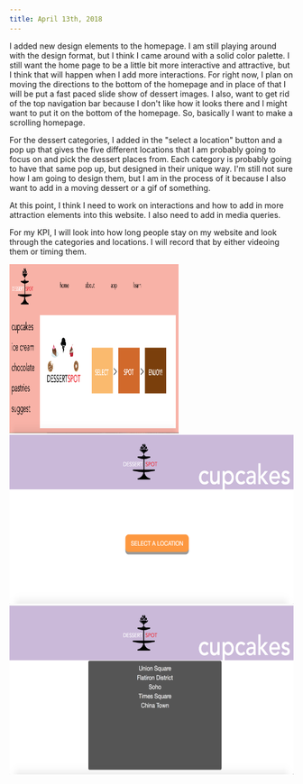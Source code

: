 ```yaml
---
title: April 13th, 2018
---
```


I added new design elements to the homepage. I am still playing around with the design format, but I think I came around with a solid color palette. I still want the home page to be a little bit more interactive and attractive, but I think that will happen when I add more interactions. For right now, I plan on moving the directions to the bottom of the homepage and in place of that I will be put a fast paced slide show of dessert images. I also, want to get rid of the top navigation bar because I don't like how it looks there and I might want to put it on the bottom of the homepage. So, basically I want to make a scrolling homepage.

For the dessert categories, I added in the "select a location" button and a pop up that gives the five different locations that I am probably going to focus on and pick the dessert places from. Each category is probably going to have that same pop up, but designed in their unique way. I'm still not sure how I am going to design them, but I am in the process of it because I also want to add in a moving dessert or a gif of something.

At this point, I think I need to work on interactions and how to add in more attraction elements into this website. I also need to add in media queries.

For my KPI, I will look into how long people stay on my website and look through the categories and locations. I will record that by either videoing them or timing them.

<img src="assets/homepageupdate.jpg" height="300px" width="300px">
<img src="assets/popupfirst.jpg"  float="left" height="300px" width="700px">
<img src="assets/popupscreenshot.jpg" height="300px" width="700px">
